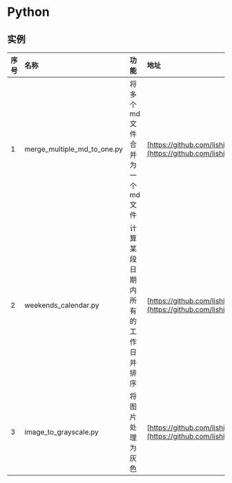 # Python

## 实例

| 序号 | 名称                        | 功能                             | 地址                                                         |
| :--- | :-------------------------- | :------------------------------- | :----------------------------------------------------------- |
| 1    | merge_multiple_md_to_one.py | 将多个md文件合并为一个md文件     | [https://github.com/lishige/python/releases/tag/merge_multiple_md_to_one](https://github.com/lishige/python/releases/tag/merge_multiple_md_to_one) |
| 2    | weekends_calendar.py        | 计算某段日期内所有的工作日并排序 | [https://github.com/lishige/python/releases/tag/weekends_calendar](https://github.com/lishige/python/releases/tag/weekends_calendar) |
| 3    | image_to_grayscale.py       | 将图片处理为灰色                 | [https://github.com/lishige/python/releases/tag/image_to_grayscale](https://github.com/lishige/python/releases/tag/image_to_grayscale) |
